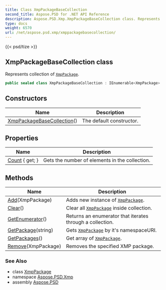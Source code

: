 ```yaml
---
title: Class XmpPackageBaseCollection
second_title: Aspose.PSD for .NET API Reference
description: Aspose.PSD.Xmp.XmpPackageBaseCollection class. Represents collection of XmpPackage
type: docs
weight: 6570
url: /net/aspose.psd.xmp/xmppackagebasecollection/
---
```

{{< psd/tize >}}
## XmpPackageBaseCollection class

Represents collection of [`XmpPackage`](../xmppackage/).

```csharp
public sealed class XmpPackageBaseCollection : IEnumerable<XmpPackage>
```

## Constructors

| Name | Description |
| --- | --- |
| [XmpPackageBaseCollection](xmppackagebasecollection/)() | The default constructor. |

## Properties

| Name | Description |
| --- | --- |
| [Count](../../aspose.psd.xmp/xmppackagebasecollection/count/) { get; } | Gets the number of elements in the collection. |

## Methods

| Name | Description |
| --- | --- |
| [Add](../../aspose.psd.xmp/xmppackagebasecollection/add/)(XmpPackage) | Adds new instance of [`XmpPackage`](../xmppackage/). |
| [Clear](../../aspose.psd.xmp/xmppackagebasecollection/clear/)() | Clear all [`XmpPackage`](../xmppackage/) inside collection. |
| [GetEnumerator](../../aspose.psd.xmp/xmppackagebasecollection/getenumerator/)() | Returns an enumerator that iterates through a collection. |
| [GetPackage](../../aspose.psd.xmp/xmppackagebasecollection/getpackage/)(string) | Gets [`XmpPackage`](../xmppackage/) by it's namespaceURI. |
| [GetPackages](../../aspose.psd.xmp/xmppackagebasecollection/getpackages/)() | Get array of [`XmpPackage`](../xmppackage/). |
| [Remove](../../aspose.psd.xmp/xmppackagebasecollection/remove/)(XmpPackage) | Removes the specified XMP package. |

### See Also

* class [XmpPackage](../xmppackage/)
* namespace [Aspose.PSD.Xmp](../../aspose.psd.xmp/)
* assembly [Aspose.PSD](../../)



